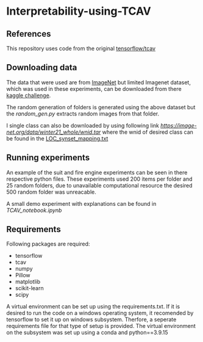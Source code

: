# Interpretability-using-TCAV

## References

This repository uses code from the original [tensorflow/tcav](https://github.com/tensorflow/tcav)

## Downloading data

The data that were used are from [ImageNet](https://www.image-net.org/) but limited Imagenet dataset, which was used in these experiments,
can be downloaded from there [kaggle challenge](https://www.kaggle.com/competitions/imagenet-object-localization-challenge/data).

The random generation of folders is generated using the above dataset but the *random_gen.py* extracts random images from that folder.

I single class can also be downloaded by using following link *https://image-net.org/data/winter21_whole/wnid.tar* where the wnid of desired class can be found in the [LOC_synset_mapping.txt](https://www.kaggle.com/competitions/imagenet-object-localization-challenge/data?select=LOC_synset_mapping.txt)


## Running experiments

An example of the suit and fire engine experiments can be seen in there respective python files. These experiments used 200 items per folder and 25 random folders, due to unavailable computational resource the desired 500 random folder was unreacable.

A small demo experiment with explanations can be found in *TCAV_notebook.ipynb*

## Requirements
Following packages are required:

- tensorflow
- tcav
- numpy
- Pillow
- matplotlib
- scikit-learn
- scipy

A virtual environment can be set up using the requirements.txt.
If it is desired to run the code on a windows operating system, it recomended by tensorflow to set it up on windows subsystem. Therfore, a seperate requirements file for that type of setup is provided. The virtual environment on the subsystem was set up using a conda and python==3.9.15



